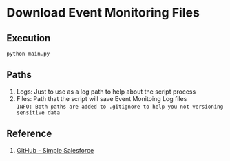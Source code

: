 # Download Event Monitoring Files

## Execution
```
python main.py
```

## Paths
1. Logs: Just to use as a log path to help about the script process  
2. Files: Path that the script will save Event Monitoing Log files  
```INFO: Both paths are added to .gitignore to help you not versioning sensitive data```

## Reference
1. [GitHub - Simple Salesforce](https://github.com/simple-salesforce/simple-salesforce)
